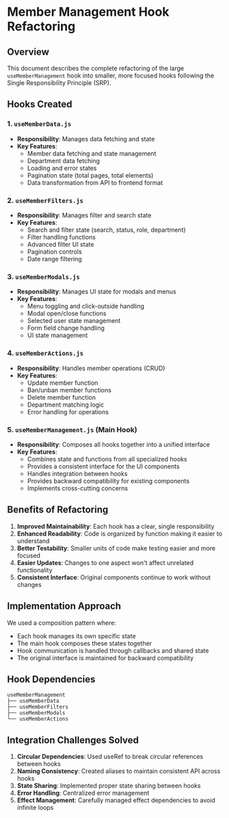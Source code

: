 # Member Management Hook Refactoring

## Overview
This document describes the complete refactoring of the large `useMemberManagement` hook into smaller, more focused hooks following the Single Responsibility Principle (SRP).

## Hooks Created

### 1. `useMemberData.js`
- **Responsibility**: Manages data fetching and state
- **Key Features**:
  - Member data fetching and state management
  - Department data fetching
  - Loading and error states
  - Pagination state (total pages, total elements)
  - Data transformation from API to frontend format

### 2. `useMemberFilters.js`
- **Responsibility**: Manages filter and search state
- **Key Features**:
  - Search and filter state (search, status, role, department)
  - Filter handling functions
  - Advanced filter UI state
  - Pagination controls
  - Date range filtering

### 3. `useMemberModals.js`
- **Responsibility**: Manages UI state for modals and menus
- **Key Features**:
  - Menu toggling and click-outside handling
  - Modal open/close functions
  - Selected user state management
  - Form field change handling
  - UI state management

### 4. `useMemberActions.js`
- **Responsibility**: Handles member operations (CRUD)
- **Key Features**:
  - Update member function
  - Ban/unban member functions
  - Delete member function
  - Department matching logic
  - Error handling for operations

### 5. `useMemberManagement.js` (Main Hook)
- **Responsibility**: Composes all hooks together into a unified interface
- **Key Features**:
  - Combines state and functions from all specialized hooks
  - Provides a consistent interface for the UI components
  - Handles integration between hooks
  - Provides backward compatibility for existing components
  - Implements cross-cutting concerns

## Benefits of Refactoring

1. **Improved Maintainability**: Each hook has a clear, single responsibility
2. **Enhanced Readability**: Code is organized by function making it easier to understand
3. **Better Testability**: Smaller units of code make testing easier and more focused
4. **Easier Updates**: Changes to one aspect won't affect unrelated functionality
5. **Consistent Interface**: Original components continue to work without changes

## Implementation Approach

We used a composition pattern where:
- Each hook manages its own specific state
- The main hook composes these states together
- Hook communication is handled through callbacks and shared state
- The original interface is maintained for backward compatibility

## Hook Dependencies

```
useMemberManagement
├── useMemberData
├── useMemberFilters
├── useMemberModals
└── useMemberActions
```

## Integration Challenges Solved

1. **Circular Dependencies**: Used useRef to break circular references between hooks
2. **Naming Consistency**: Created aliases to maintain consistent API across hooks
3. **State Sharing**: Implemented proper state sharing between hooks
4. **Error Handling**: Centralized error management
5. **Effect Management**: Carefully managed effect dependencies to avoid infinite loops
